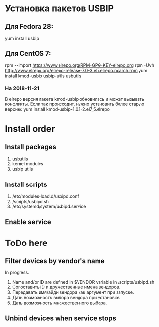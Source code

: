 # Установка пакетов USBIP
## Для Fedora 28:
yum install usbip
## Для CentOS 7:
rpm --import https://www.elrepo.org/RPM-GPG-KEY-elrepo.org
rpm -Uvh http://www.elrepo.org/elrepo-release-7.0-3.el7.elrepo.noarch.rpm
yum install kmod-usbip usbip-utils usbutils
### На 2018-11-21
В elrepo версия пакета kmod-usbip обновилась и может вызывать конфликты. Если так происходит, нужно установить более старую версию:
yum install kmod-usbip-1.0.1-2.el7_5.elrepo

# Install order
## Install packages
1. usbutils
2. kernel modules
3. usbip utils
## Install scripts
1. /etc/modules-load.d/usbipd.conf
2. /scripts/usbipd.sh
3. /etc/systemd/system/usbipd.service
## Enable service

# ToDo here
## Filter devices by vendor's name
In progress.
1. Name and/or ID are defined in $VENDOR variable in /scripts/usbipd.sh
2. Сопоставить ID и дружественные имена вендоров.
3. Передавать имя/айди вендора как аргумент при запуске.
4. Дать возможность выбора вендора при установке.
5. Дать возможность множественного выбора.
## Unbind devices when service stops

